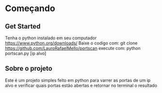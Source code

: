 # Começando
## Get Started
Tenha o python instalado em seu computador
https://www.python.org/downloads/
Baixe o codigo com:
git clone https://github.com/LauroRafaelMello/portscan
execute com:
python portscan.py [ip alvo]

## Sobre o projeto
Este é um projeto simples feito em python para varrer as portas de um ip alvo e verificar quais portas estão abertas e retornar no terminal o resultado